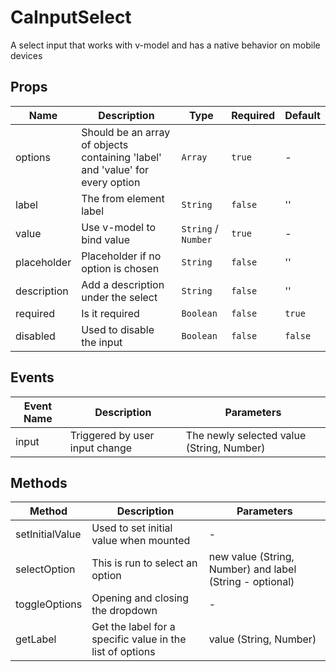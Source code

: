 # CaInputSelect

A select input that works with v-model and has a native behavior on mobile devices

## Props

<!-- @vuese:CaInputSelect:props:start -->
|Name|Description|Type|Required|Default|
|---|---|---|---|---|
|options|Should be an array of objects containing 'label' and 'value' for every option|`Array`|`true`|-|
|label|The from element label|`String`|`false`|''|
|value|Use v-model to bind value|`String` /  `Number`|`true`|-|
|placeholder|Placeholder if no option is chosen|`String`|`false`|''|
|description|Add a description under the select|`String`|`false`|''|
|required|Is it required|`Boolean`|`false`|`true`|
|disabled|Used to disable the input|`Boolean`|`false`|`false`|

<!-- @vuese:CaInputSelect:props:end -->


## Events

<!-- @vuese:CaInputSelect:events:start -->
|Event Name|Description|Parameters|
|---|---|---|
|input|Triggered by user input change|The newly selected value (String, Number)|

<!-- @vuese:CaInputSelect:events:end -->


## Methods

<!-- @vuese:CaInputSelect:methods:start -->
|Method|Description|Parameters|
|---|---|---|
|setInitialValue|Used to set initial value when mounted|-|
|selectOption|This is run to select an option|new value (String, Number) and label (String - optional)|
|toggleOptions|Opening and closing the dropdown|-|
|getLabel|Get the label for a specific value in the list of options|value (String, Number)|

<!-- @vuese:CaInputSelect:methods:end -->


